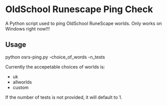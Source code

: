 # OldSchool Runescape Ping Check

A Python script used to ping OldSchool RuneScape worlds. Only works on Windows
right now!!!

## Usage

python osrs-ping.py -choice_of_words -n_tests

Currently the accepetable choices of worlds is:

* uk
* allworlds
* custom

If the number of tests is not provided, it will default to 1.
